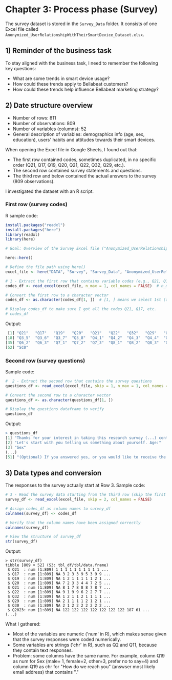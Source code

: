 # Chapter 3: Process phase (Survey)

The survey dataset is stored in the `Survey_Data` folder.
It consists of one Excel file called `Anonymized_UserRelationshipWithTheirSmartDevice_Dataset.xlsx`.

## 1) Reminder of the business task

To stay aligned with the business task, I need to remember the following key questions:
   
- What are some trends in smart device usage?
- How could these trends apply to Bellabeat customers?
- How could these trends help influence Bellabeat marketing strategy?

## 2) Date structure overview

- Number of rows: 811
- Number of observations: 809
- Number of variables (columns): 52
- General description of variables: demographics info (age, sex, education), users' habits and attitudes towards their smart devices.

When opening the Excel file in Google Sheets, I found out that:
- The first row contained codes, sometimes duplicated, in no specific order (Q21, Q17, Q19, Q20, Q21, Q22, Q32, Q29, etc.).
- The second row contained survey statements and questions.
- The third row and below contained the actual answers to the survey (809 observations). 

I investigated the dataset with an R script. 

### First row (survey codes)
R sample code:
```r
install.packages("readxl")
install.packages("here")
library(readxl)
library(here)

# Goal: Overview of the Survey Excel file ("Anonymized_UserRelationshipWithTheirSmartDevice_Dataset.xlsx")

here::here()

# Define the file path using here()
excel_file <- here("DATA", "Survey", "Survey_Data", "Anonymized_UserRelationshipWithTheirSmartDevice_Dataset.xlsx") 

# 1 - Extract the first row that contains variable codes (e.g., Q21, Q17, etc.)
codes_df <- read_excel(excel_file, n_max = 1, col_names = FALSE)  # n_max = 1 reads only the first row

# Convert the first row to a character vector
codes_df <- as.character(codes_df[1, ])  # [1, ] means we select 1st (and only) line and all the columns  

# Display codes_df to make sure I got all the codes Q21, Q17, etc.
# codes_df
```

Output:
``` r
 [1] "Q21"   "Q17"   "Q19"   "Q20"   "Q21"   "Q22"   "Q32"   "Q29"   "Q30"   "Q2023" "Q2025" "Q16"   "Q2"    "Q3_1"  "Q3_2"  "Q3_3"  "Q3_4" 
[18] "Q3_5"  "Q3_6"  "Q3_7"  "Q3_8"  "Q4_1"  "Q4_2"  "Q4_3"  "Q4_4"  "Q4_5"  "Q4_6"  "Q4_7"  "Q4_8"  "Q5_1"  "Q5_2"  "Q5_3"  "Q5_4"  "Q6_1" 
[35] "Q6_2"  "Q6_3"  "Q7_1"  "Q7_2"  "Q7_3"  "Q8_1"  "Q8_2"  "Q8_3"  "Q9_1"  "Q9_2"  "Q9_3"  "Q10_1" "Q10_2" "Q10_3" "Q11"   "Q12"   "Q19"  
[52] "SC0"
```

### Second row (survey questions)

Sample code:

```r
#  2 - Extract the second row that contains the survey questions
questions_df <- read_excel(excel_file, skip = 1, n_max = 1, col_names = FALSE)

# Convert the second row to a character vector
questions_df <- as.character(questions_df[1, ])

# Display the questions dataframe to verify
questions_df
```  

Output:
``` r
> questions_df
[1] "Thanks for your interest in taking this research survey (...) contact us at \r\n\r\nf.lelli@tilburguniversity.edu"
[2] "Let's start with you telling us something about yourself. Age:"
[3] "Sex"                                                                                                                                                          [4] "Level of education"                                                                                                                                           [5] "Type of education"                                                                                                                                            [6] "Working Experience" 
(...)
[51] "(Optional) If you answered yes, or you would like to receive the outcome of this study: how can we reach you?"                                               [52] "Score"
```

## 3) Data types and conversion

The responses to the survey actually start at Row 3.
Sample code:

```r
# 3 - Read the survey data starting from the third row (skip the first two rows)
survey_df <- read_excel(excel_file, skip = 2, col_names = FALSE)

# Assign codes_df as column names to survey_df
colnames(survey_df) <- codes_df

# Verify that the column names have been assigned correctly
colnames(survey_df)

# View the structure of survey_df
str(survey_df)
```

Output:
```
> str(survey_df)
tibble [809 × 52] (S3: tbl_df/tbl/data.frame)
 $ Q21  : num [1:809] 1 1 1 1 1 1 1 1 1 1 ...
 $ Q17  : num [1:809] NA 3 2 3 3 9 5 3 9 9 ...
 $ Q19  : num [1:809] NA 1 2 1 1 1 1 1 2 1 ...
 $ Q20  : num [1:809] NA 7 2 3 3 4 4 7 2 5 ...
 $ Q21  : num [1:809] NA 8 1 7 8 8 8 7 8 7 ...
 $ Q22  : num [1:809] NA 9 1 9 9 6 2 2 7 7 ...
 $ Q32  : num [1:809] NA 1 2 1 1 2 1 1 1 1 ...
 $ Q29  : num [1:809] NA 2 1 1 1 1 2 1 2 1 ...
 $ Q30  : num [1:809] NA 2 1 2 2 2 2 2 2 2 ...
 $ Q2023: num [1:809] NA 122 122 122 122 122 122 122 187 61 ...
(...)
```

What I gathered:

- Most of the variables are numeric ('num' in R), which makes sense given that the survey responses were coded numerically.
- Some variables are strings ('chr' in R), such as Q2 and Q11, because they contain text responses.
- Problem: some columns have the same name. For example, column Q19 as num for Sex (male= 1, female=2, other=3, prefer no to say=4) and column Q19 as chr for "How do we reach you" (answser most likely email address) that contains "<removed for privacy reason>."
